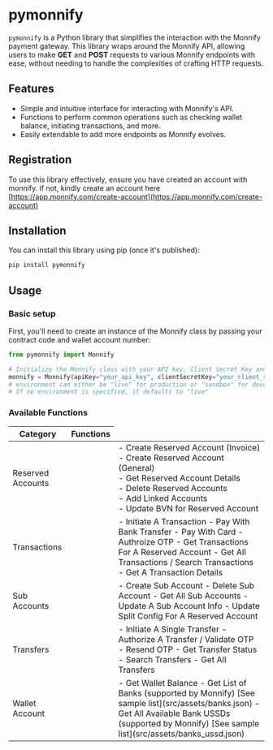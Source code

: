 # pymonnify

`pymonnify` is a Python library that simplifies the interaction with the Monnify payment gateway. This library wraps around the Monnify API, allowing users to make **GET** and **POST** requests to various Monnify endpoints with ease, without needing to handle the complexities of crafting HTTP requests.

## Features
- Simple and intuitive interface for interacting with Monnify's API.
- Functions to perform common operations such as checking wallet balance, initiating transactions, and more.
- Easily extendable to add more endpoints as Monnify evolves.

## Registration
To use this library effectively, ensure you have created an account with monnify. if not, kindly create an account here [https://app.monnify.com/create-account](https://app.monnify.com/create-account)

## Installation

You can install this library using pip (once it's published):
```bash
pip install pymonnify
```

## Usage
### Basic setup

First, you'll need to create an instance of the Monnify class by passing your contract code and wallet account number:
```python
from pymonnify import Monnify

# Initialize the Monnify class with your API key, Client Secret Key and Environment
monnify = Monnify(apiKey="your_api_key", clientSecretKey="your_client_secret_key", environment="live")
# environment can either be "live" for production or "sandbox" for development.
# If no environment is specified, it defaults to "live"
```

### Available Functions

<table>
    <thead>
        <tr>
            <th>Category</th>
            <th>Functions</th>
        </tr>
    </thead>
    <tbody>
        <tr>
            <td>Reserved Accounts<td>
            <td>
                - Create Reserved Account (Invoice)<br>
                - Create Reserved Account (General)<br>
                - Get Reserved Account Details<br>
                - Delete Reserved Accounts<br>
                - Add Linked Accounts<br>
                - Update BVN for Reserved Account
            </td>
        </tr>
        <tr>
            <td>Transactions<td>
            <td>
                - Initiate A Transaction
                - Pay With Bank Transfer
                - Pay With Card
                - Authroize OTP
                - Get Transactions For A Reserved Account
                - Get All Transactions / Search Transactions
                - Get A Transaction Details
            </td>
        </tr>
        <tr>
            <td>Sub Accounts<td>
            <td>
                - Create Sub Account
                - Delete Sub Account
                - Get All Sub Accounts
                - Update A Sub Account Info
                - Update Split Config For A Reserved Account
            </td>
        </tr>
        <tr>
            <td>Transfers<td>
            <td>
                - Initiate A Single Transfer
                - Authorize A Transfer / Validate OTP
                - Resend OTP
                - Get Transfer Status
                - Search Transfers
                - Get All Transfers
            </td>
        </tr>
        <tr>
            <td>Wallet Account<td>
            <td>
                - Get Wallet Balance
                - Get List of Banks (supported by Monnify) [See sample list](src/assets/banks.json)
                - Get All Available Bank USSDs (supported by Monnify) [See sample list](src/assets/banks_ussd.json)
            </td>
        </tr>
    </tbody>
</table>